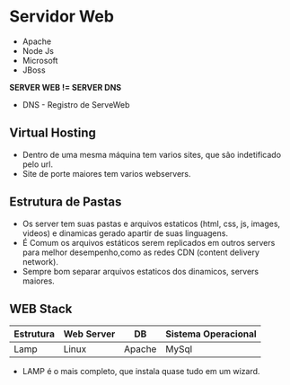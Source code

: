 # Servidor Web  
- Apache  
- Node Js  
- Microsoft  
- JBoss  

**SERVER WEB != SERVER DNS**  
- DNS - Registro de ServeWeb  

## Virtual Hosting  
- Dentro de uma mesma máquina tem varios sites, que são indetificado pelo url.  
- Site de porte maiores tem varios webservers.  

## Estrutura de Pastas  
- Os server tem suas pastas  e arquivos estaticos (html, css, js, images, videos) e dinamicas gerado apartir de suas linguagens.  
- É Comum os arquivos estáticos serem replicados em outros servers para melhor desempenho,como as redes CDN (content delivery network).  
- Sempre bom separar arquivos estaticos dos dinamicos, servers maiores.  

## WEB Stack  

Estrutura | Web Server | DB | Sistema Operacional 
----------|------------|----|---------------------
Lamp | Linux | Apache | MySql | PHP  

- LAMP é o mais completo, que instala quase tudo em um wizard.


